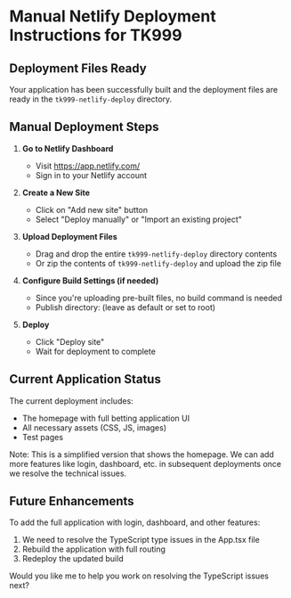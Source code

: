 # Manual Netlify Deployment Instructions for TK999

## Deployment Files Ready

Your application has been successfully built and the deployment files are ready in the `tk999-netlify-deploy` directory.

## Manual Deployment Steps

1. **Go to Netlify Dashboard**
   - Visit https://app.netlify.com/
   - Sign in to your Netlify account

2. **Create a New Site**
   - Click on "Add new site" button
   - Select "Deploy manually" or "Import an existing project"

3. **Upload Deployment Files**
   - Drag and drop the entire `tk999-netlify-deploy` directory contents
   - Or zip the contents of `tk999-netlify-deploy` and upload the zip file

4. **Configure Build Settings (if needed)**
   - Since you're uploading pre-built files, no build command is needed
   - Publish directory: (leave as default or set to root)

5. **Deploy**
   - Click "Deploy site"
   - Wait for deployment to complete

## Current Application Status

The current deployment includes:
- The homepage with full betting application UI
- All necessary assets (CSS, JS, images)
- Test pages

Note: This is a simplified version that shows the homepage. We can add more features like login, dashboard, etc. in subsequent deployments once we resolve the technical issues.

## Future Enhancements

To add the full application with login, dashboard, and other features:
1. We need to resolve the TypeScript type issues in the App.tsx file
2. Rebuild the application with full routing
3. Redeploy the updated build

Would you like me to help you work on resolving the TypeScript issues next?